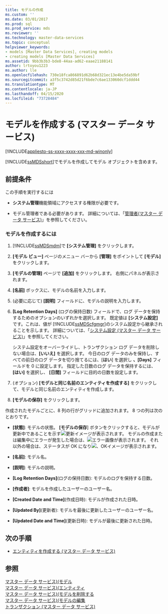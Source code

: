 ```yaml
---
title: モデルの作成
ms.custom: ''
ms.date: 03/01/2017
ms.prod: sql
ms.prod_service: mds
ms.reviewer: ''
ms.technology: master-data-services
ms.topic: conceptual
helpviewer_keywords:
- models [Master Data Services], creating models
- creating models [Master Data Services]
ms.assetid: 9bb3b3b3-bde8-44aa-ad62-eaae21188141
author: lrtoyou1223
ms.author: lle
ms.openlocfilehash: 730e18fca866891d62b68d321ec13e4be5da59bf
ms.sourcegitcommit: a3f5c3742d85d21f6bde7c6ae133060dcf1ddd44
ms.translationtype: MT
ms.contentlocale: ja-JP
ms.lasthandoff: 04/15/2020
ms.locfileid: "73728484"
---
```

# <a name="create-a-model-master-data-services"></a>モデルを作成する (マスター データ サービス)

[!INCLUDE[appliesto-ss-xxxx-xxxx-xxx-md-winonly](../includes/appliesto-ss-xxxx-xxxx-xxx-md-winonly.md)]

  [!INCLUDE[ssMDSshort](../includes/ssmdsshort-md.md)]でモデルを作成してモデル オブジェクトを含めます。  
  
## <a name="prerequisites"></a>前提条件  
 この手順を実行するには  
  
-   **システム管理**機能領域にアクセスする権限が必要です。  
  
-   モデル管理者である必要があります。 詳細については、「[管理者&#40;マスター データ サービス&#41;](../master-data-services/administrators-master-data-services.md)」を参照してください。  
  
### <a name="to-create-a-model"></a>モデルを作成するには  
  
1.  [!INCLUDE[ssMDSmdm](../includes/ssmdsmdm-md.md)]で **[システム管理]** をクリックします。  
  
2.  **[モデル ビュー]** ページのメニュー バーから **[管理]** をポイントして **[モデル]** をクリックします。  
  
3.  **[モデルの管理]** ページで **[追加]** をクリックします。 右側にパネルが表示されます。  
  
4.  **[名前]** ボックスに、モデルの名前を入力します。  
  
5.  (必要に応じて) **[説明]** フィールドに、モデルの説明を入力します。  
  
6.  **[Log Retention Days]** (ログの保持日数) フィールドで、ログ データを保持するためのオプションのいずれかを選択します。 既定値は **[システム設定]** です。これは、値が [!INCLUDE[ssMDScfgmgr](../includes/ssmdscfgmgr-md.md)]のシステム設定から継承されることを示します。 詳細については、「[システム設定 &#40;マスター データ サービス&#41;](../master-data-services/system-settings-master-data-services.md)」を参照してください。  
  
     システム設定をオーバーライドし、トランザクション ログ データを削除しない場合は、**[いいえ]** を選択します。 今日のログ データのみを保持し、すべての前日のログ データを切り捨てるには、[**はい**] を選択し **、[Days]** フィールドを 0 に設定します。 指定した日数のログ データを保持するには、 **[はい]** を選択し、 **[日間]** フィールドに目的の日数を設定します。  
  
7.  (オプション) **[モデルと同じ名前のエンティティを作成する]** をクリックして、モデルと同じ名前のエンティティを作成します。  
  
8.  **[モデルの保存]** をクリックします。  
  
 作成されたモデルごとに、8 列の行がグリッドに追加されます。 8 つの列は次のとおりです。  
  
-   **[状態]**: モデルの状態。 **[モデルの保存**] ボタンをクリックすると、モデルが更新中であることを示す![更新](../master-data-services/media/mds-model-status-updating.png "更新中")イメージが表示されます。 モデルの作成または編集中にエラーが発生した場合は、![エラー](../master-data-services/media/mds-model-status-error.png "エラー")画像が表示されます。 それ以外の場合は、ステータスが OK になり![、OK](../master-data-services/media/mds-model-status-ok.png "[OK]")イメージが表示されます。  
  
-   **[名前]**: モデル名。  
  
-   **[説明]**: モデルの説明。  
  
-   **[Log Retention Days]**(ログの保持日数): モデルのログを保持する日数。  
  
-   **[作成者]**: モデルを作成したユーザーのユーザー名。  
  
-   **[Created Date and Time]**(作成日時): モデルが作成された日時。  
  
-   **[Updated By]**(更新者): モデルを最後に更新したユーザーのユーザー名。  
  
-   **[Updated Date and Time]**(更新日時): モデルが最後に更新された日時。  
  
## <a name="next-steps"></a>次の手順  
  
-   [エンティティを作成する (マスター データ サービス)](../master-data-services/create-an-entity-master-data-services.md)  
  
## <a name="see-also"></a>参照  
 [マスター データ サービス&#41;&#40;モデル](../master-data-services/models-master-data-services.md)   
 [マスター データ サービス&#41;&#40;エンティティ](../master-data-services/entities-master-data-services.md)   
 [マスター データ サービス&#41;&#40;モデルを削除する](../master-data-services/delete-a-model-master-data-services.md)   
 [マスター データ サービス&#41;&#40;モデルの編集](../master-data-services/edit-model-master-data-services.md)   
 [トランザクション (マスター データ サービス)](../master-data-services/transactions-master-data-services.md)  
  
  

